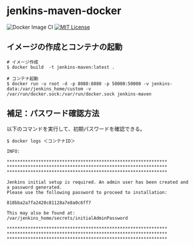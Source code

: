 # jenkins-maven-docker
![Docker Image CI](https://github.com/lagoon-io/jenkins-maven-docker/workflows/Docker%20Image%20CI/badge.svg)
[![MIT License](http://img.shields.io/badge/license-MIT-blue.svg?style=flat)](LICENSE)

## イメージの作成とコンテナの起動

```
# イメージ作成
$ docker build  -t jenkins-maven:latest .

# コンテナ起動
$ docker run -u root -d -p 8080:8080 -p 50000:50000 -v jenkins-data:/var/jenkins_home/custom -v /var/run/docker.sock:/var/run/docker.sock jenkins-maven
```

## 補足：パスワード確認方法

以下のコマンドを実行して、初期パスワードを確認できる。

```
$ docker logs ＜コンテナID＞
```

```
INFO:

*************************************************************
*************************************************************
*************************************************************

Jenkins initial setup is required. An admin user has been created and a password generated.
Please use the following password to proceed to installation:

818bba2a7fa2420c81128a7e8a0c6ff7

This may also be found at: /var/jenkins_home/secrets/initialAdminPassword

*************************************************************
*************************************************************
*************************************************************
```
